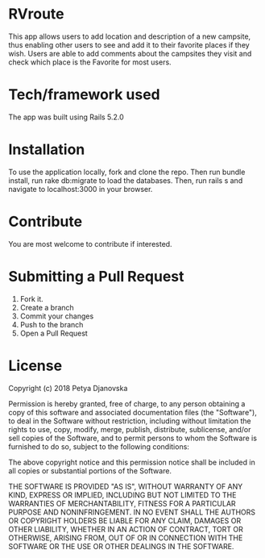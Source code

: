 # RVroute
This app allows users to add location and description of a new campsite, thus enabling other users to see 
and add it to their favorite places if they wish.
Users are able to add comments about the campsites they visit and check which place is the Favorite for most users.

# Tech/framework used
The app was built using Rails 5.2.0

# Installation
To use the application locally, fork and clone the repo. Then run bundle install, run rake db:migrate to load the databases.
Then, run rails s and navigate to localhost:3000 in your browser.

# Contribute
You are most welcome to contribute if interested.

# Submitting a Pull Request
1. Fork it.
2. Create a branch
3. Commit your changes
4. Push to the branch
5. Open a Pull Request

# License
Copyright (c) 2018 Petya Djanovska

Permission is hereby granted, free of charge, to any person obtaining a copy of this software and associated documentation files (the "Software"), to deal in the Software without restriction, including without limitation the rights to use, copy, modify, merge, publish, distribute, sublicense, and/or sell copies of the Software, and to permit persons to whom the Software is furnished to do so, subject to the following conditions:

The above copyright notice and this permission notice shall be included in all copies or substantial portions of the Software.

THE SOFTWARE IS PROVIDED "AS IS", WITHOUT WARRANTY OF ANY KIND, EXPRESS OR IMPLIED, INCLUDING BUT NOT LIMITED TO THE WARRANTIES OF MERCHANTABILITY, FITNESS FOR A PARTICULAR PURPOSE AND NONINFRINGEMENT. IN NO EVENT SHALL THE AUTHORS OR COPYRIGHT HOLDERS BE LIABLE FOR ANY CLAIM, DAMAGES OR OTHER LIABILITY, WHETHER IN AN ACTION OF CONTRACT, TORT OR OTHERWISE, ARISING FROM, OUT OF OR IN CONNECTION WITH THE SOFTWARE OR THE USE OR OTHER DEALINGS IN THE SOFTWARE.

